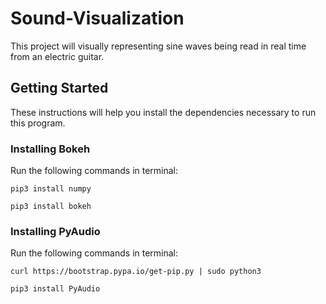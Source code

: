 # Sound-Visualization
This project will visually representing sine waves being read in real time from an electric guitar.

## Getting Started

These instructions will help you install the dependencies necessary to run this program.

### Installing Bokeh

Run the following commands in terminal:

```
pip3 install numpy
```
```
pip3 install bokeh
```
### Installing PyAudio

Run the following commands in terminal:

```
curl https://bootstrap.pypa.io/get-pip.py | sudo python3
```
```
pip3 install PyAudio
```
